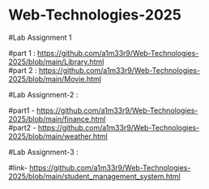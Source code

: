 # Web-Technologies-2025

#Lab Assignment 1

#part 1 : https://github.com/a1m33r9/Web-Technologies-2025/blob/main/Library.html       
#part 2 : https://github.com/a1m33r9/Web-Technologies-2025/blob/main/Movie.html

#Lab Assignment-2 :

#part1 - https://github.com/a1m33r9/Web-Technologies-2025/blob/main/finance.html        
#part2 - https://github.com/a1m33r9/Web-Technologies-2025/blob/main/weather.html

#Lab Assignment-3 :


#link- https://github.com/a1m33r9/Web-Technologies-2025/blob/main/student_management_system.html
